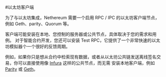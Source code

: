 #以太坊客户端

为了与以太坊集成，Nethereum 需要一个启用 RPC / IPC 的以太坊客户端节点，例如 Geth、parity、Quorum 等。

客户端可能安装在本地、您控制的服务器或公共节点，具体取决于您的需求和用例。 对于智能合约开发，您还可以安装 Test RPC，它提供了一个非常快速的以太坊模拟器个一个很好的反馈周期。

例如，如果你只是想从合约中检索现有数据，或者从以太坊公共链发送离线签名交易，你可以直接使用像 [Infura](https://infura.io/) 这样的公共节点，而无需 安装本地客户端，例如 [Parity](https://www.parity.io/) 或 [Geth](geth.md)。